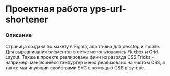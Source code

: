 # Проектная работа yps-url-shortener

### Описание
Страница создана по макету в Figma, адаптивна для desctop и mobile.
Для выравнивания элементов в сетке использовались Flexbox и Grid Layout.
Также в проекте реализованы фичи из разряда CSS Tricks - например: меняющееся гамбургер меню реализовано на чистом CSS, а также манипуляции свойствами SVG с помощью CSS в футере.



